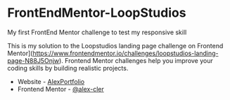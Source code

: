 # FrontEndMentor-LoopStudios
My first FrontEnd Mentor challenge to test my responsive skill

This is my solution to the Loopstudios landing page challenge on Frontend Mentor](https://www.frontendmentor.io/challenges/loopstudios-landing-page-N88J5Onjw). Frontend Mentor challenges help you improve your coding skills by building realistic projects. 

- Website - [AlexPortfolio](https://www.alex_cler-portfolio.com)
- Frontend Mentor - [@alex-cler](https://www.frontendmentor.io/profile/alex-cler)
